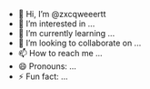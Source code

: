 - 👋 Hi, I’m @zxcqweeertt
- 👀 I’m interested in ...
- 🌱 I’m currently learning ...
- 💞️ I’m looking to collaborate on ...
- 📫 How to reach me ...
- 😄 Pronouns: ...
- ⚡ Fun fact: ...

<!---
zxcqweeertt/zxcqweeertt is a ✨ special ✨ repository because its `README.md` (this file) appears on your GitHub profile.
You can click the Preview link to take a look at your changes.
--->
